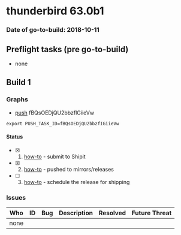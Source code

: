 # thunderbird 63.0b1

### Date of go-to-build: 2018-10-11

## Preflight tasks (pre go-to-build)
- none

## Build 1  

### Graphs
* [push](https://tools.taskcluster.net/push-inspector/#/fBQsOEDjQU2bbzfIGiieVw) fBQsOEDjQU2bbzfIGiieVw
```
export PUSH_TASK_ID=fBQsOEDjQU2bbzfIGiieVw
```


#### Status
- [x] 1.  [how-to](https://wiki.mozilla.org/Release:Release_Automation_on_Mercurial:Starting_a_Release#Submit_to_Ship_It)  - submit to Shipit
- [x] 2.  [how-to](https://github.com/mozilla-releng/releasewarrior-2.0/blob/master/docs/release-promotion/desktop/howto.md#push-artifacts-to-releases-directory)  - pushed to mirrors/releases
- [ ] 3.  [how-to](https://github.com/mozilla-releng/releasewarrior-2.0/blob/master/docs/release-promotion/desktop/howto.md#ship-the-release)  - schedule the release for shipping

### Issues
| Who                 | ID               | Bug                                                                 | Description                | Resolved                | Future Threat                |
| ------------------- | ---------------- | ------------------------------------------------------------------- | -------------------------- | ----------------------- | ---------------------------- |
| none | | | | | |

